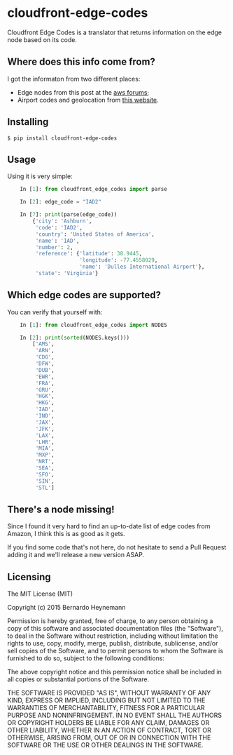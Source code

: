 # cloudfront-edge-codes

Cloudfront Edge Codes is a translator that returns information on the edge node based on its code.

## Where does this info come from?

I got the informaton from two different places:

* Edge nodes from this post at the [aws forums](https://forums.aws.amazon.com/thread.jspa?messageID=671690&#671690);
* Airport codes and geolocation from [this website](https://www.world-airport-codes.com/).

## Installing

    $ pip install cloudfront-edge-codes

## Usage

Using it is very simple:

```Python
    In [1]: from cloudfront_edge_codes import parse

    In [2]: edge_code = "IAD2"

    In [7]: print(parse(edge_code))
        {'city': 'Ashburn',
         'code': 'IAD2',
         'country': 'United States of America',
         'name': 'IAD',
         'number': 2,
         'reference': {'latitude': 38.9445,
                       'longitude': -77.4558029,
                       'name': 'Dulles International Airport'},
         'state': 'Virginia'}
```

## Which edge codes are supported?

You can verify that yourself with:

```Python
    In [1]: from cloudfront_edge_codes import NODES

    In [2]: print(sorted(NODES.keys()))
        ['AMS',
         'ARN',
         'CDG',
         'DFW',
         'DUB',
         'EWR',
         'FRA',
         'GRU',
         'HGK',
         'HKG',
         'IAD',
         'IND',
         'JAX',
         'JFK',
         'LAX',
         'LHR',
         'MIA',
         'MXP',
         'NRT',
         'SEA',
         'SFO',
         'SIN',
         'STL']
```

## There's a node missing!

Since I found it very hard to find an up-to-date list of edge codes from Amazon, I think this is as good as it gets.

If you find some code that's not here, do not hesitate to send a Pull Request adding it and we'll release a new version ASAP.

## Licensing

The MIT License (MIT)

Copyright (c) 2015 Bernardo Heynemann

Permission is hereby granted, free of charge, to any person obtaining a copy
of this software and associated documentation files (the "Software"), to deal
in the Software without restriction, including without limitation the rights
to use, copy, modify, merge, publish, distribute, sublicense, and/or sell
copies of the Software, and to permit persons to whom the Software is
furnished to do so, subject to the following conditions:

The above copyright notice and this permission notice shall be included in all
copies or substantial portions of the Software.

THE SOFTWARE IS PROVIDED "AS IS", WITHOUT WARRANTY OF ANY KIND, EXPRESS OR
IMPLIED, INCLUDING BUT NOT LIMITED TO THE WARRANTIES OF MERCHANTABILITY,
FITNESS FOR A PARTICULAR PURPOSE AND NONINFRINGEMENT. IN NO EVENT SHALL THE
AUTHORS OR COPYRIGHT HOLDERS BE LIABLE FOR ANY CLAIM, DAMAGES OR OTHER
LIABILITY, WHETHER IN AN ACTION OF CONTRACT, TORT OR OTHERWISE, ARISING FROM,
OUT OF OR IN CONNECTION WITH THE SOFTWARE OR THE USE OR OTHER DEALINGS IN THE
SOFTWARE.
